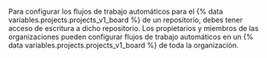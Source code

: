 Para configurar los flujos de trabajo automáticos para el {% data variables.projects.projects_v1_board %} de un repositorio, debes tener acceso de escritura a dicho repositorio. Los propietarios y miembros de las organizaciones pueden configurar flujos de trabajo automáticos en un {% data variables.projects.projects_v1_board %} de toda la organización.
